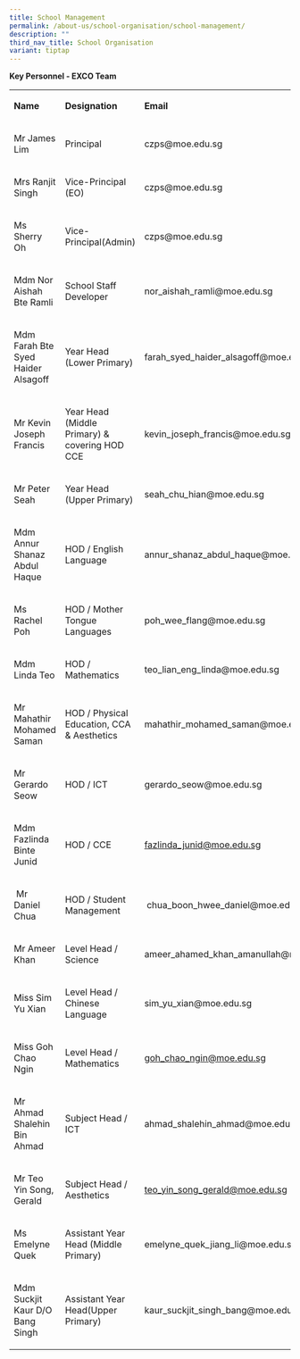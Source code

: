 ```yaml
---
title: School Management
permalink: /about-us/school-organisation/school-management/
description: ""
third_nav_title: School Organisation
variant: tiptap
---
```

<p><strong>Key Personnel - EXCO Team</strong>
</p>
<table style="minWidth: 75px">
<colgroup>
<col>
<col>
<col>
</colgroup>
<tbody>
<tr>
<td rowspan="1" colspan="1">
<p><strong>Name</strong>
</p>
</td>
<td rowspan="1" colspan="1">
<p><strong>Designation</strong>
</p>
</td>
<td rowspan="1" colspan="1">
<p><strong>Email</strong>
</p>
</td>
</tr>
<tr>
<td rowspan="1" colspan="1">
<p>Mr James Lim</p>
</td>
<td rowspan="1" colspan="1">
<p>Principal</p>
</td>
<td rowspan="1" colspan="1">
<p>czps@moe.edu.sg</p>
</td>
</tr>
<tr>
<td rowspan="1" colspan="1">
<p>Mrs Ranjit Singh</p>
</td>
<td rowspan="1" colspan="1">
<p>Vice-Principal (EO)</p>
</td>
<td rowspan="1" colspan="1">
<p>czps@moe.edu.sg</p>
</td>
</tr>
<tr>
<td rowspan="1" colspan="1">
<p>Ms Sherry Oh</p>
</td>
<td rowspan="1" colspan="1">
<p>Vice-Principal(Admin)</p>
</td>
<td rowspan="1" colspan="1">
<p>czps@moe.edu.sg</p>
</td>
</tr>
<tr>
<td rowspan="1" colspan="1">
<p>Mdm Nor Aishah Bte Ramli</p>
</td>
<td rowspan="1" colspan="1">
<p>School Staff Developer</p>
</td>
<td rowspan="1" colspan="1">
<p>nor_aishah_ramli@moe.edu.sg</p>
</td>
</tr>
<tr>
<td rowspan="1" colspan="1">
<p>Mdm Farah Bte Syed Haider Alsagoff</p>
</td>
<td rowspan="1" colspan="1">
<p>Year Head (Lower Primary)</p>
</td>
<td rowspan="1" colspan="1">
<p>farah_syed_haider_alsagoff@moe.edu.sg</p>
</td>
</tr>
<tr>
<td rowspan="1" colspan="1">
<p>Mr Kevin Joseph Francis</p>
</td>
<td rowspan="1" colspan="1">
<p>Year Head (Middle Primary) &amp; covering HOD CCE</p>
</td>
<td rowspan="1" colspan="1">
<p>kevin_joseph_francis@moe.edu.sg</p>
</td>
</tr>
<tr>
<td rowspan="1" colspan="1">
<p>Mr Peter Seah</p>
</td>
<td rowspan="1" colspan="1">
<p>Year Head (Upper Primary)</p>
</td>
<td rowspan="1" colspan="1">
<p>seah_chu_hian@moe.edu.sg</p>
</td>
</tr>
<tr>
<td rowspan="1" colspan="1">
<p>Mdm Annur Shanaz Abdul Haque</p>
</td>
<td rowspan="1" colspan="1">
<p>HOD / English Language</p>
</td>
<td rowspan="1" colspan="1">
<p>annur_shanaz_abdul_haque@moe.edu.sg</p>
</td>
</tr>
<tr>
<td rowspan="1" colspan="1">
<p>Ms Rachel Poh</p>
</td>
<td rowspan="1" colspan="1">
<p>HOD / Mother Tongue Languages</p>
</td>
<td rowspan="1" colspan="1">
<p>poh_wee_flang@moe.edu.sg</p>
</td>
</tr>
<tr>
<td rowspan="1" colspan="1">
<p>Mdm Linda Teo</p>
</td>
<td rowspan="1" colspan="1">
<p>HOD / Mathematics</p>
</td>
<td rowspan="1" colspan="1">
<p>teo_lian_eng_linda@moe.edu.sg</p>
</td>
</tr>
<tr>
<td rowspan="1" colspan="1">
<p>Mr Mahathir Mohamed Saman</p>
</td>
<td rowspan="1" colspan="1">
<p>HOD / Physical Education, CCA &amp; Aesthetics</p>
</td>
<td rowspan="1" colspan="1">
<p>mahathir_mohamed_saman@moe.edu.sg</p>
</td>
</tr>
<tr>
<td rowspan="1" colspan="1">
<p>Mr Gerardo Seow</p>
</td>
<td rowspan="1" colspan="1">
<p>HOD / ICT</p>
</td>
<td rowspan="1" colspan="1">
<p>gerardo_seow@moe.edu.sg</p>
</td>
</tr>
<tr>
<td rowspan="1" colspan="1">
<p>Mdm Fazlinda Binte Junid</p>
</td>
<td rowspan="1" colspan="1">
<p>HOD / CCE</p>
</td>
<td rowspan="1" colspan="1">
<p><a href="mailto:fazlinda_junid@moe.edu.sg" rel="noopener noreferrer nofollow" target="_blank">fazlinda_junid@moe.edu.sg</a>
</p>
</td>
</tr>
<tr>
<td rowspan="1" colspan="1">
<p>&nbsp;Mr Daniel Chua</p>
</td>
<td rowspan="1" colspan="1">
<p>HOD / Student Management</p>
</td>
<td rowspan="1" colspan="1">
<p>&nbsp;chua_boon_hwee_daniel@moe.edu.sg</p>
</td>
</tr>
<tr>
<td rowspan="1" colspan="1">
<p>Mr Ameer Khan</p>
</td>
<td rowspan="1" colspan="1">
<p>Level Head / Science</p>
</td>
<td rowspan="1" colspan="1">
<p>ameer_ahamed_khan_amanullah@moe.edu.sg</p>
</td>
</tr>
<tr>
<td rowspan="1" colspan="1">
<p>Miss Sim Yu Xian</p>
</td>
<td rowspan="1" colspan="1">
<p>Level Head / Chinese Language</p>
</td>
<td rowspan="1" colspan="1">
<p>sim_yu_xian@moe.edu.sg</p>
</td>
</tr>
<tr>
<td rowspan="1" colspan="1">
<p>Miss Goh Chao Ngin</p>
</td>
<td rowspan="1" colspan="1">
<p>Level Head / Mathematics</p>
</td>
<td rowspan="1" colspan="1">
<p><a href="mailto:goh_chao_ngin@moe.edu.sg" rel="noopener noreferrer nofollow" target="_blank">goh_chao_ngin@moe.edu.sg</a>
</p>
</td>
</tr>
<tr>
<td rowspan="1" colspan="1">
<p>Mr Ahmad Shalehin Bin Ahmad</p>
</td>
<td rowspan="1" colspan="1">
<p>Subject Head / ICT</p>
</td>
<td rowspan="1" colspan="1">
<p>ahmad_shalehin_ahmad@moe.edu.sg</p>
</td>
</tr>
<tr>
<td rowspan="1" colspan="1">
<p>Mr Teo Yin Song, Gerald</p>
</td>
<td rowspan="1" colspan="1">
<p>Subject Head / Aesthetics</p>
</td>
<td rowspan="1" colspan="1">
<p><a href="mailto:teo_yin_song_gerald@moe.edu.sg" rel="noopener noreferrer nofollow" target="_blank">teo_yin_song_gerald@moe.edu.sg</a>
</p>
</td>
</tr>
<tr>
<td rowspan="1" colspan="1">
<p>Ms Emelyne Quek</p>
</td>
<td rowspan="1" colspan="1">
<p>Assistant Year Head (Middle Primary)</p>
</td>
<td rowspan="1" colspan="1">
<p>emelyne_quek_jiang_li@moe.edu.sg</p>
</td>
</tr>
<tr>
<td rowspan="1" colspan="1">
<p>Mdm Suckjit Kaur D/O Bang Singh</p>
</td>
<td rowspan="1" colspan="1">
<p>Assistant Year Head(Upper Primary)</p>
</td>
<td rowspan="1" colspan="1">
<p>kaur_suckjit_singh_bang@moe.edu.sg</p>
</td>
</tr>
</tbody>
</table>
<p></p>